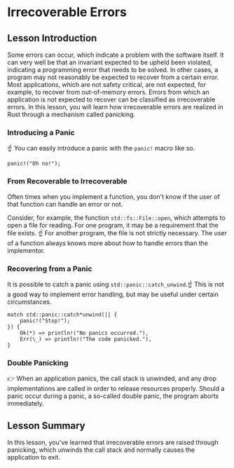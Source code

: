 # Irrecoverable Errors

## Lesson Introduction

Some errors can occur, which indicate a problem with the software itself. It can very well be that an invariant expected to be upheld been violated, indicating a programming error that needs to be solved. In other cases, a program may not reasonably be expected to recover from a certain error. Most applications, which are not safety critical, are not expected, for example, to recover from out-of-memory errors. Errors from which an application is not expected to recover can be classified as irrecoverable errors. In this lesson, you will learn how irrecoverable errors are realized in Rust through a mechanism called panicking.

### Introducing a Panic

☝️ You can easily introduce a panic with the `panic!` macro like so.

`panic!("Oh no!");`

### From Recoverable to Irrecoverable

Often times when you implement a function, you don't know if the user of that function can handle an error or not.

Consider, for example, the function `std::fs::File::open`, which attempts to open a file for reading. For one program, it may be a requirement that the file exists. ☝️ For another program, the file is not strictly necessary. The user of a function always knows more about how to handle errors than the implementor.

### Recovering from a Panic

It is possible to catch a panic using
`std::panic::catch_unwind`.☝️ This is not a good way to implement error handling, but may be useful under certain circumstances.

```
match std::panic::catch*unwind(|| {
    panic!("Stop!");
}) {
    Ok(*) => println!("No panics occurred."),
    Err(\_) => println!("The code panicked."),
}
```

### Double Panicking

👉 When an application panics, the call stack is unwinded, and any drop implementations are called in order to release resources properly. Should a panic occur during a panic, a so-called double panic, the program aborts immediately.

## Lesson Summary

In this lesson, you've learned that irrecoverable errors are raised through panicking, which unwinds the call stack and normally causes the application to exit.
